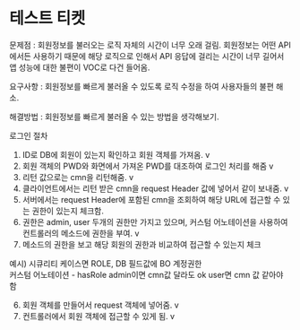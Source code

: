 # 테스트 티켓

문제점 :
회원정보를 불러오는 로직 자체의 시간이 너무 오래 걸림.
회원정보는 어떤 API에서든 사용하기 때문에 해당 로직으로 인해서 API 응답에 걸리는 시간이 너무 길어서 앱 성능에 대한 불편이 VOC로 다건 들어옴.

요구사항 :
회원정보를 빠르게 불러올 수 있도록 로직 수정을 하여 사용자들의 불편 해소.

해결방법 :
회원정보를 빠르게 불러올 수 있는 방법을 생각해보기.

로그인 절차  
1. ID로 DB에 회원이 있는지 확인하고 회원 객체를 가져옴. v
2. 회원 객체의 PWD와 화면에서 가져온 PWD를 대조하여 로그인 처리를 해줌 v
3. 리턴 값으로는 cmn을 리턴해줌. v
4. 클라이언트에서는 리턴 받은 cmn을 request Header 값에 넣어서 같이 보내줌. v
5. 서버에서는 request Header에 포함된 cmn을 조회하여 해당 URL에 접근할 수 있는 권한이 있는지 체크함.
6. 권한은 admin, user 두개의 권한만 가지고 있으며, 커스텀 어노테이션을 사용하여 컨트롤러의 메소드에 권한을 부여. v
7. 메소드의 권한을 보고 해당 회원의 권한과 비교하여 접근할 수 있는지 체크

예시) 시큐리티 케이스면 ROLE, DB 필드값에 BO 계정권한  
커스텀 어노테이션 - hasRole
admin이면 cmn값 달라도 ok
user면 cmn 값 같아야 함


6. 회원 객체를 만들어서 request 객체에 넣어줌. v
7. 컨트롤러에서 회원 객체에 접근할 수 있게 됨. v